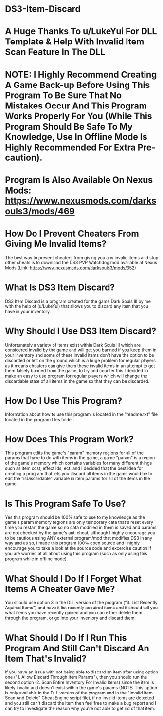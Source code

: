 # DS3-Item-Discard
# A Huge Thanks To u/LukeYui For DLL Template & Help With Invalid Item Scan Feature In The DLL

# NOTE: I Highly Recommend Creating A Game Back-up Before Using This Program To Be Sure That No Mistakes Occur And This Program Works Properly For You (While This Program Should Be Safe To My Knowledge, Use In Offline Mode Is Highly Recommended For Extra Pre-caution).

# Program Is Also Available On Nexus Mods: https://www.nexusmods.com/darksouls3/mods/469

# How Do I Prevent Cheaters From Giving Me Invalid Items?
The best way to prevent cheaters from giving you any invalid items and stop other cheats is to download the DS3 PVP Watchdog mod available at Nexus Mods (Link: https://www.nexusmods.com/darksouls3/mods/352)

# What Is DS3 Item Discard?
DS3 Item Discard is a program created for the game Dark Souls III by me with the help of (u/LukeYui) that allows you to discard any item that you have in your inventory.

# Why Should I Use DS3 Item Discard?
Unfortunately a variety of items exist within Dark Souls III which are considered invalid by the game and will get you banned if you keep them in your inventory and some of these invalid items don't have the option to be discarded or left on the ground which is a huge problem for regular players as it means cheaters can give them these invalid items in an attempt to get them falsely banned from the game, to try and counter this I decided to make an easy to use program for regular players which will change the discardable state of all items in the game so that they can be discarded.

# How Do I Use This Program?
Information about how to use this program is located in the "readme.txt" file located in the program files folder.

# How Does This Program Work?
This program edits the game's "param" memory regions for all of the params that have to do with items in the game, a game "param" is a region of the game's memory which contains variables for many different things such as item cost, effect ids, ect. and I decided that the best idea for creating a program that lets you discard all items in the game would be to edit the "isDiscardable" variable in item params for all of the items in the game.

# Is This Program Safe To Use?
Yes this program should be 100% safe to use to my knowledge as the game's param memory regions are only temporary data that's reset every time you restart the game so no data modified in them is saved and params are not checked by the game's anti cheat, although I highly encourage you to be cautious using ANY external program/mod that modifies DS3 in any way and as so, I made this program 100% open source and I highly encourage you to take a look at the source code and excercise caution if you are worried at all about using this program (such as only using this program while in offline mode).

# What Should I Do If I Forget What Items A Cheater Gave Me?
You should use option 3 in the DLL version of the program ("3. List Recently Aquired Items") and have it list recently acquired items and it should tell you what items you have recently gained and you can either delete them through the program, or go into your inventory and discard them.

# What Should I Do If I Run This Program And Still Can't Discard An Item That's Invalid?
If you have an issue with not being able to discard an item after using option one ("1. Allow Discard Through Item Params"), then you should run the second option (2. Scan Entire Inventory For Invalid Items) since the item is likely invalid and doesn't exist within the game's params (NOTE: This option is only available in the DLL version of the program and in the "Invalid Item Scan And Delete" Cheat Engine script file), if no invalid items are detected and you still can't discard the item then feel free to make a bug report and I can try to investigate the reason why you're not able to get rid of that item.
